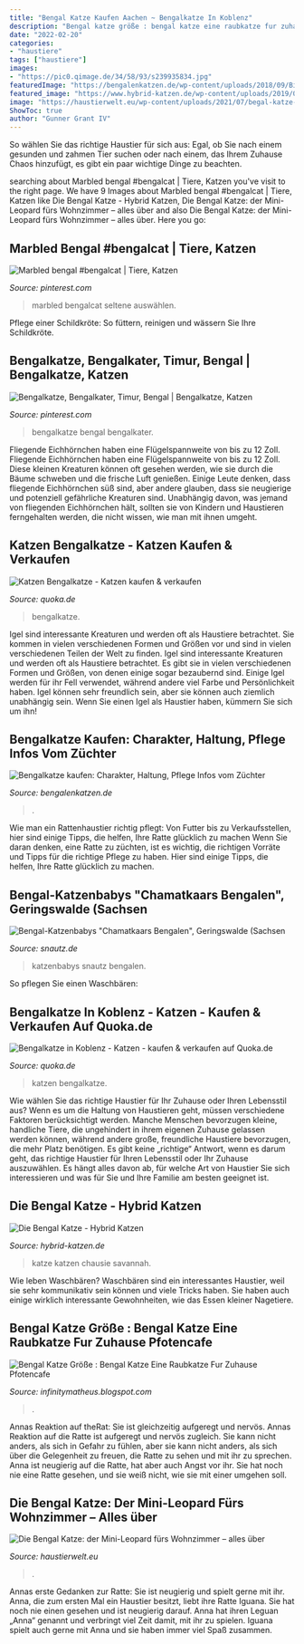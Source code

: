 ```yaml
---
title: "Bengal Katze Kaufen Aachen ~ Bengalkatze In Koblenz"
description: "Bengal katze größe : bengal katze eine raubkatze fur zuhause pfotencafe"
date: "2022-02-20"
categories:
- "haustiere"
tags: ["haustiere"]
images:
- "https://pic0.qimage.de/34/58/93/s239935834.jpg"
featuredImage: "https://bengalenkatzen.de/wp-content/uploads/2018/09/BiancaundFlorens-2396-1200x460.jpg"
featured_image: "https://www.hybrid-katzen.de/wp-content/uploads/2019/07/bengal-katze.jpg"
image: "https://haustierwelt.eu/wp-content/uploads/2021/07/begal-katze-alleinhalten-853x640.jpg"
ShowToc: true
author: "Gunner Grant IV"
---
```



So wählen Sie das richtige Haustier für sich aus: Egal, ob Sie nach einem gesunden und zahmen Tier suchen oder nach einem, das Ihrem Zuhause Chaos hinzufügt, es gibt ein paar wichtige Dinge zu beachten.

	

		
searching about Marbled bengal #bengalcat | Tiere, Katzen you've visit to the right page. We have 9 Images about Marbled bengal #bengalcat | Tiere, Katzen like Die Bengal Katze - Hybrid Katzen, Die Bengal Katze: der Mini-Leopard fürs Wohnzimmer – alles über and also Die Bengal Katze: der Mini-Leopard fürs Wohnzimmer – alles über. Here you go:
		
    
## Marbled Bengal #bengalcat | Tiere, Katzen

<img loading=lazy src="https://i.pinimg.com/originals/ab/35/09/ab350985d95c8cabd14548c47b5c6804.jpg" onerror="this.onerror=null;this.src='https://tse4.mm.bing.net/th?id=OIP.qdNRlvFEPWS6wwra5wkDVQHaLF&amp;pid=15.1';" alt="Marbled bengal #bengalcat | Tiere, Katzen">

_Source: pinterest.com_

>marbled bengalcat seltene auswählen. 

	

Pflege einer Schildkröte: So füttern, reinigen und wässern Sie Ihre Schildkröte.

    
## Bengalkatze, Bengalkater, Timur, Bengal | Bengalkatze, Katzen

<img loading=lazy src="https://i.pinimg.com/originals/49/85/e4/4985e4920183d6616c9e4addb3087a58.jpg" onerror="this.onerror=null;this.src='https://tse4.mm.bing.net/th?id=OIP.Ax9unyUsEvU7DO66lg2blgHaJ4&amp;pid=15.1';" alt="Bengalkatze, Bengalkater, Timur, Bengal | Bengalkatze, Katzen">

_Source: pinterest.com_

>bengalkatze bengal bengalkater. 

	

Fliegende Eichhörnchen haben eine Flügelspannweite von bis zu 12 Zoll.
Fliegende Eichhörnchen haben eine Flügelspannweite von bis zu 12 Zoll. Diese kleinen Kreaturen können oft gesehen werden, wie sie durch die Bäume schweben und die frische Luft genießen. Einige Leute denken, dass fliegende Eichhörnchen süß sind, aber andere glauben, dass sie neugierige und potenziell gefährliche Kreaturen sind. Unabhängig davon, was jemand von fliegenden Eichhörnchen hält, sollten sie von Kindern und Haustieren ferngehalten werden, die nicht wissen, wie man mit ihnen umgeht.

    
## Katzen Bengalkatze - Katzen Kaufen &amp; Verkaufen

<img loading=lazy src="https://pic0.qimage.de/34/58/93/s239935834.jpg" onerror="this.onerror=null;this.src='https://tse3.mm.bing.net/th?id=OIP.Q9QM64CPgvumzJ8HA39YbQAAAA&amp;pid=15.1';" alt="Katzen Bengalkatze - Katzen kaufen &amp; verkaufen">

_Source: quoka.de_

>bengalkatze. 

	

Igel sind interessante Kreaturen und werden oft als Haustiere betrachtet. Sie kommen in vielen verschiedenen Formen und Größen vor und sind in vielen verschiedenen Teilen der Welt zu finden.
Igel sind interessante Kreaturen und werden oft als Haustiere betrachtet. Es gibt sie in vielen verschiedenen Formen und Größen, von denen einige sogar bezaubernd sind. Einige Igel werden für ihr Fell verwendet, während andere viel Farbe und Persönlichkeit haben. Igel können sehr freundlich sein, aber sie können auch ziemlich unabhängig sein. Wenn Sie einen Igel als Haustier haben, kümmern Sie sich um ihn!

    
## Bengalkatze Kaufen: Charakter, Haltung, Pflege Infos Vom Züchter

<img loading=lazy src="https://bengalenkatzen.de/wp-content/uploads/2018/09/BiancaundFlorens-2396-1200x460.jpg" onerror="this.onerror=null;this.src='https://tse2.mm.bing.net/th?id=OIP.taRcemNJBgBFLdu_xDns6QHaC1&amp;pid=15.1';" alt="Bengalkatze kaufen: Charakter, Haltung, Pflege Infos vom Züchter">

_Source: bengalenkatzen.de_

>. 

	

Wie man ein Rattenhaustier richtig pflegt: Von Futter bis zu Verkaufsstellen, hier sind einige Tipps, die helfen, Ihre Ratte glücklich zu machen
Wenn Sie daran denken, eine Ratte zu züchten, ist es wichtig, die richtigen Vorräte und Tipps für die richtige Pflege zu haben. Hier sind einige Tipps, die helfen, Ihre Ratte glücklich zu machen.

    
## Bengal-Katzenbabys &quot;Chamatkaars Bengalen&quot;, Geringswalde (Sachsen

<img loading=lazy src="https://www.snautz.de/bilder/katzen/rassekatzen/katzenbabys/11462-0-280x280.jpg" onerror="this.onerror=null;this.src='https://tse1.mm.bing.net/th?id=OIP.bxaoc2JZYpKaTzrUaSeKfQAAAA&amp;pid=15.1';" alt="Bengal-Katzenbabys &quot;Chamatkaars Bengalen&quot;, Geringswalde (Sachsen">

_Source: snautz.de_

>katzenbabys snautz bengalen. 

	

So pflegen Sie einen Waschbären:

    
## Bengalkatze In Koblenz - Katzen - Kaufen &amp; Verkaufen Auf Quoka.de

<img loading=lazy src="https://www.deine-tierwelt.de/fotos/124466096_760x570.jpg" onerror="this.onerror=null;this.src='https://tse2.mm.bing.net/th?id=OIP.JDoZr4s_TpgZDYKLMJEU2QHaFj&amp;pid=15.1';" alt="Bengalkatze in Koblenz - Katzen - kaufen &amp; verkaufen auf Quoka.de">

_Source: quoka.de_

>katzen bengalkatze. 

	

Wie wählen Sie das richtige Haustier für Ihr Zuhause oder Ihren Lebensstil aus?
Wenn es um die Haltung von Haustieren geht, müssen verschiedene Faktoren berücksichtigt werden. Manche Menschen bevorzugen kleine, handliche Tiere, die ungehindert in ihrem eigenen Zuhause gelassen werden können, während andere große, freundliche Haustiere bevorzugen, die mehr Platz benötigen. Es gibt keine „richtige“ Antwort, wenn es darum geht, das richtige Haustier für Ihren Lebensstil oder Ihr Zuhause auszuwählen. Es hängt alles davon ab, für welche Art von Haustier Sie sich interessieren und was für Sie und Ihre Familie am besten geeignet ist.

    
## Die Bengal Katze - Hybrid Katzen

<img loading=lazy src="https://www.hybrid-katzen.de/wp-content/uploads/2019/07/bengal-katze.jpg" onerror="this.onerror=null;this.src='https://tse4.mm.bing.net/th?id=OIP.sxnrAhwO_APiJ8VZWJfGUgHaE4&amp;pid=15.1';" alt="Die Bengal Katze - Hybrid Katzen">

_Source: hybrid-katzen.de_

>katze katzen chausie savannah. 

	

Wie leben Waschbären?
Waschbären sind ein interessantes Haustier, weil sie sehr kommunikativ sein können und viele Tricks haben. Sie haben auch einige wirklich interessante Gewohnheiten, wie das Essen kleiner Nagetiere.

    
## Bengal Katze Größe : Bengal Katze Eine Raubkatze Fur Zuhause Pfotencafe

<img loading=lazy src="https://www.zooundco.de/fileadmin/user_upload/Ratgeber_2018/Katze/Katzenrassen/bengalkatze2-525x420px-min.jpg" onerror="this.onerror=null;this.src='https://tse2.mm.bing.net/th?id=OIP.NAj4eLrvMq3B9Exz9G-tYQHaF7&amp;pid=15.1';" alt="Bengal Katze Größe : Bengal Katze Eine Raubkatze Fur Zuhause Pfotencafe">

_Source: infinitymatheus.blogspot.com_

>. 

	

Annas Reaktion auf theRat: Sie ist gleichzeitig aufgeregt und nervös.
Annas Reaktion auf die Ratte ist aufgeregt und nervös zugleich. Sie kann nicht anders, als sich in Gefahr zu fühlen, aber sie kann nicht anders, als sich über die Gelegenheit zu freuen, die Ratte zu sehen und mit ihr zu sprechen. Anna ist neugierig auf die Ratte, hat aber auch Angst vor ihr. Sie hat noch nie eine Ratte gesehen, und sie weiß nicht, wie sie mit einer umgehen soll.

    
## Die Bengal Katze: Der Mini-Leopard Fürs Wohnzimmer – Alles über

<img loading=lazy src="https://haustierwelt.eu/wp-content/uploads/2021/07/begal-katze-alleinhalten-853x640.jpg" onerror="this.onerror=null;this.src='https://tse1.mm.bing.net/th?id=OIP.CL4ULcL3zpu3B2q80yfVXQHaFj&amp;pid=15.1';" alt="Die Bengal Katze: der Mini-Leopard fürs Wohnzimmer – alles über">

_Source: haustierwelt.eu_

>. 

	

Annas erste Gedanken zur Ratte: Sie ist neugierig und spielt gerne mit ihr.
Anna, die zum ersten Mal ein Haustier besitzt, liebt ihre Ratte Iguana. Sie hat noch nie einen gesehen und ist neugierig darauf. Anna hat ihren Leguan „Anna“ genannt und verbringt viel Zeit damit, mit ihr zu spielen. Iguana spielt auch gerne mit Anna und sie haben immer viel Spaß zusammen.

